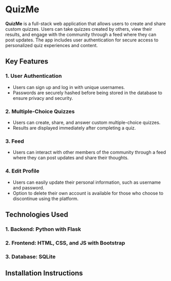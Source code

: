 # QuizMe

**QuizMe** is a full-stack web application that allows users to create and share custom quizzes. Users can take quizzes created by others, view their results, and engage with the community through a feed where they can post updates. The app includes user authentication for secure access to personalized quiz experiences and content.

## Key Features

### 1. User Authentication
- Users can sign up and log in with unique usernames.
- Passwords are securely hashed before being stored in the database to ensure privacy and security.

### 2. Multiple-Choice Quizzes
- Users can create, share, and answer custom multiple-choice quizzes.
- Results are displayed immediately after completing a quiz.

### 3. Feed
- Users can interact with other members of the community through a feed where they can post updates and share their thoughts.

### 4. Edit Profile
- Users can easily update their personal information, such as username and password.
- Option to delete their own account is available for those who choose to discontinue using the platform.


## Technologies Used

### 1. **Backend**: Python with Flask
### 2. **Frontend**: HTML, CSS, and JS with Bootstrap
### 3. **Database**: SQLite

## Installation Instructions
